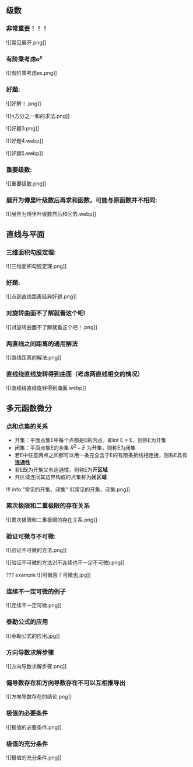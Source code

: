 ## 级数

### 非常重要！！！
![[常见展开.png]]

### 有阶乘考虑$e^x$
![[有阶乘考虑ex.png]]

### **好题:**
![[好解！.png]]

![[n方分之一和的求法.png]]

![[好题3.png]]

![[好题4.webp]]

![[好题5.webp]]




### **重要级数:**
![[重要级数.png]]

### **展开为傅里叶级数后再求和函数，可能与原函数并不相同:**
![[展开为傅里叶级数然后和回去.webp]]
## 直线与平面

### **三维面积勾股定理:**
![[三维面积勾股定理.png]]

### **好题:**
![[点到直线距离经典好题.png]]

### **对旋转曲面不了解就看这个吧!**
![[对旋转曲面不了解就看这个吧！.png]]

### **两直线之间距离的通用解法**
![[直线距离的解法.png]]

### 直线绕直线旋转得到曲面（考虑两直线相交的情况）
![[直线绕直线旋转得到曲面.webp]]
## 多元函数微分

### 点和点集的关系

- 开集：平面点集E中每个点都是E的内点，即int E = E，则称E为开集
- 闭集：平面点集E的余集 $R^2-E$ 为开集，则称E为闭集
- 若E中任意两点之间都可以用一条完全含于E的有限条折线相连接，则称E具有**连通性**
- 若E既为开集又有连通性，则称E为**开区域**
- 开区域连同其边界构成的点集称为**闭区域**

!!! info "常见的开集、闭集"
	![[常见的开集、闭集.png]]

### 累次极限和二重极限的存在关系
![[累次极限和二重极限的存在关系.png]]

### 验证可微与不可微:
![[验证不可微的方法.png]]

![[验证不可微的方法2(不连续也不一定不可微).png]]

??? example
	![[可微否？可微也.jpg]]

### 连续不一定可微的例子
![[连续不一定可微.png]]

### 泰勒公式的应用
![[泰勒公式的应用.jpg]]

### 方向导数求解步骤

![[方向导数求解步骤.png]]

### 偏导数存在和方向导数存在不可以互相推导出

![[方向导数存在的结论.png]]

### 极值的必要条件

![[极值的必要条件.png]]

### 极值的充分条件

![[极值的充分条件.png]]

